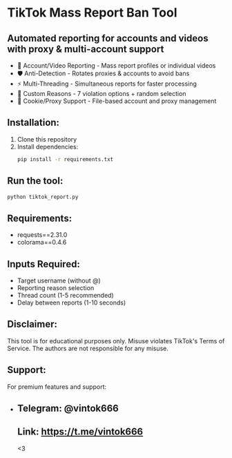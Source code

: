 # TikTok Mass Report Ban Tool

## Automated reporting for accounts and videos with proxy & multi-account support

- 🚨 Account/Video Reporting - Mass report profiles or individual videos
- 🛡️ Anti-Detection - Rotates proxies & accounts to avoid bans
- ⚡ Multi-Threading - Simultaneous reports for faster processing
- 🎯 Custom Reasons - 7 violation options + random selection
- 📂 Cookie/Proxy Support - File-based account and proxy management

## Installation:
1. Clone this repository
2. Install dependencies:
   ```bash
   pip install -r requirements.txt

## Run the tool:
   ```bash
   python tiktok_report.py
```

## Requirements:
- requests==2.31.0
- colorama==0.4.6



## Inputs Required:
- Target username (without @)
- Reporting reason selection
- Thread count (1-5 recommended)
- Delay between reports (1-10 seconds)

## Disclaimer:
This tool is for educational purposes only. Misuse violates TikTok's Terms of Service. The authors are not responsible for any misuse.

## Support:
For premium features and support:
- ## Telegram: @vintok666
  ## Link: https://t.me/vintok666

  <3 

